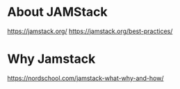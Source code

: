 # About JAMStack

https://jamstack.org/
https://jamstack.org/best-practices/


# Why Jamstack

https://nordschool.com/jamstack-what-why-and-how/

